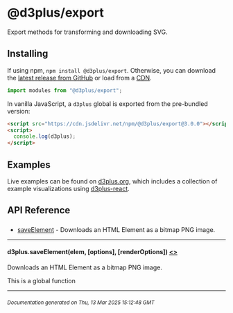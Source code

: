 # @d3plus/export
  
Export methods for transforming and downloading SVG.

## Installing

If using npm, `npm install @d3plus/export`. Otherwise, you can download the [latest release from GitHub](https://github.com/d3plus/d3plus/releases/latest) or load from a [CDN](https://cdn.jsdelivr.net/npm/@d3plus/export@3.0.0/+esm).

```js
import modules from "@d3plus/export";
```

In vanilla JavaScript, a `d3plus` global is exported from the pre-bundled version:

```html
<script src="https://cdn.jsdelivr.net/npm/@d3plus/export@3.0.0"></script>
<script>
  console.log(d3plus);
</script>
```

## Examples

Live examples can be found on [d3plus.org](https://d3plus.org/), which includes a collection of example visualizations using [d3plus-react](https://github.com/d3plus/d3plus-react/).

## API Reference

##### 
* [saveElement](#saveElement) - Downloads an HTML Element as a bitmap PNG image.

---

<a name="saveElement"></a>
#### d3plus.**saveElement**(elem, [options], [renderOptions]) [<>](https://github.com/d3plus/d3plus/blob/main/packages/export/src/saveElement.js#L9)

Downloads an HTML Element as a bitmap PNG image.


This is a global function

---


###### <sub>Documentation generated on Thu, 13 Mar 2025 15:12:48 GMT</sub>
